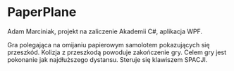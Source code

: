 # PaperPlane

Adam Marciniak, projekt na zaliczenie Akademii C#, aplikacja WPF.

Gra polegająca na omijaniu papierowym samolotem pokazujących się przeszkód. Kolizja z przeszkodą powoduje zakończenie gry. Celem gry jest pokonanie jak najdłuższego dystansu. Steruje się klawiszem SPACJI.
